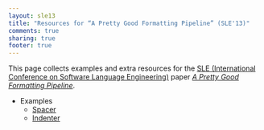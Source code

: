 ```yaml
---
layout: sle13
title: "Resources for “A Pretty Good Formatting Pipeline” (SLE'13)"
comments: true
sharing: true
footer: true
---
```



This page collects examples and extra resources for the [SLE (International
Conference on Software Language Engineering)](http://planet-sl.org/sle2013/) paper *[A Pretty Good Formatting Pipeline]()*. 


* Examples
    * [Spacer](/sle13/examples/spacer.html)
    * [Indenter](/sle13/examples/indenter.html)
